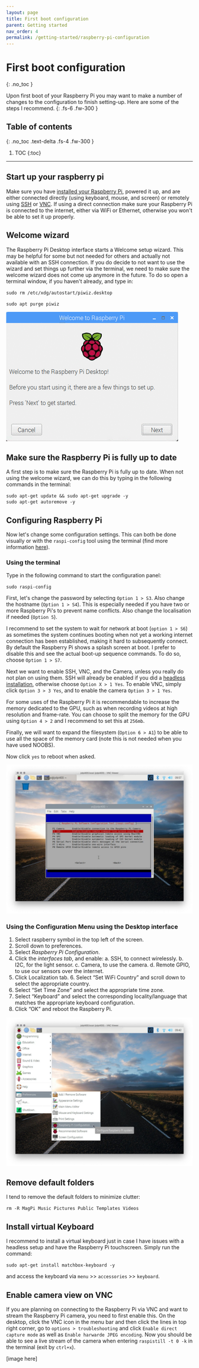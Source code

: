 ```yaml
---
layout: page
title: First boot configuration
parent: Getting started
nav_order: 4
permalink: /getting-started/raspberry-pi-configuration
---
```


# First boot configuration
{: .no_toc }

Upon first boot of your Raspberry Pi you may want to make a number of changes to the configuration to finish setting-up. Here are some of the steps I recommend.
{: .fs-6 .fw-300 }


## Table of contents
{: .no_toc .text-delta .fs-4 .fw-300 }

1. TOC
{:toc}
---

## Start up your raspberry pi
Make sure you have  [installed your Raspberry Pi](http://), powered it up, and are either connected directly (using keyboard, mouse, and screen) or remotely using [SSH](http://) or [VNC](http://). If using a direct connection make sure your Raspberry Pi is connected to the internet, either via WiFi or Ethernet, otherwise you won't be able to set it up properly.

## Welcome wizard
The Raspberry Pi Desktop interface starts a Welcome setup wizard. This may be helpful for some but not needed for others and actually not available with an SSH connection. If you do decide to not want to use the wizard and set things up further via the terminal, we need to make sure the welcome wizard does not come up anymore in the future. To do so open a terminal window, if you haven't already, and type in:

```
sudo rm /etc/xdg/autostart/piwiz.desktop
```

```
sudo apt purge piwiz
```

[![Welcome Wizard](/assets/images/piwiz.gif?style=centerimgmed)](/assets/images/piwiz.gif)

## Make sure the Raspberry Pi is fully up to date
A first step is to make sure the Raspberry Pi is fully up to date. When not using the welcome wizard, we can do this by typing in the following commands in the terminal:

```
sudo apt-get update && sudo apt-get upgrade -y
sudo apt-get autoremove -y
```

## Configuring Raspberry Pi
Now let's change some configuration settings. This can both be done visually or with the `raspi-config` tool using the terminal (find more information [here](https://www.raspberrypi.org/documentation/configuration/raspi-config.md)).

### Using the terminal
Type in the following command to start the configuration panel:

```
sudo raspi-config
```

First, let's change the password by selecting `Option 1 > S3`. Also change the hostname (`Option 1 > S4`). This is especially needed if you have two or more Raspberry Pi's to prevent name conflicts. Also change the localisation if needed (`Option 5`).

I recommend to set the system to wait for network at boot (`option 1 > S6`) as sometimes the system continues booting when not yet a working internet connection has been established, making it hard to subsequently connect. By default the Raspberry Pi shows a splash screen at boot. I prefer to disable this and see the actual boot-up sequence commands. To do so, choose `Option 1 > S7`.

Next we want to enable SSH, VNC, and the Camera, unless you really do not plan on using them. SSH will already be enabled if you did a [headless installation](http://), otherwise choose `Option X > 1 Yes`. To enable VNC, simply click `Option 3 > 3 Yes`, and to enable the camera `Option 3 > 1 Yes`.

For some uses of the Raspberry Pi it is recommendable to increase the memory dedicated to the GPU, such as when recording videos at high resolution and frame-rate. You can choose to split the memory for the GPU using `Option 4 > 2` and I recommend to set this at `256mb`.

Finally, we will want to expand the filesystem (`Option 6 > A1`) to be able to use all the space of the memory card (note this is not needed when you have used NOOBS).

Now click `yes` to reboot when asked.

[![SSH terminal configuration](/assets/images/terminal-ssh-configuration.jpg?style=centerimgmed)](/assets/images/terminal-ssh-configuration.jpg)

### Using the Configuration Menu using the Desktop interface
 1. Select raspberry symbol in the top left of the screen.
 2. Scroll down to preferences.
 3. Select *Raspberry Pi Configuration*.
 4. Click the *interfaces tab*, and enable: a. SSH, to connect wirelessly. b. I2C, for the light sensor. c. Camera, to use the camera. d. Remote GPIO, to use our sensors over the internet.
5. Click Localization tab. 6. Select “Set WiFi Country” and scroll down to select the appropriate country.
7. Select “Set Time Zone” and select the appropriate time zone.
8. Select “Keyboard” and select the corresponding locality/language that matches the appropriate keyboard configuration.
9. Click “OK” and reboot the Raspberry Pi.

[![Desktop Configuration](/assets/images/desktop-configuration.jpg?style=centerimgmed)](/assets/images/desktop-configuration.jpg)

## Remove default folders
I tend to remove the default folders to minimize clutter:

```
rm -R MagPi Music Pictures Public Templates Videos
```

## Install virtual Keyboard
I recommend to install a virtual keyboard just in case I have issues with a headless setup and have the Raspberry Pi touchscreen. Simply run the command:

```
sudo apt-get install matchbox-keyboard -y
```

and access the keyboard via `menu` >> `accessories` >> `keyboard`.

## Enable camera view on VNC
If you are planning on connecting to the Raspberry Pi via VNC and want to stream the Raspberry Pi camera, you need to first enable this. On the desktop, click the VNC icon in the menu bar and then click the lines in top right corner, go to `options > troubleshooting` and click `Enable direct capture mode` as well as `Enable harwarde JPEG encoding`. Now you should be able to see a live stream of the camera when entering `raspistill -t 0 -k` in the terminal (exit by `ctrl+x`).

[image here]
